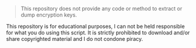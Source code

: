 > This repository does not provide any code or method to extract or dump encryption keys.

This repository is for educational purposes, I can not be held responsible for what you do using this script. It is strictly prohibited to download and/or share copyrighted material and I do not condone piracy.
